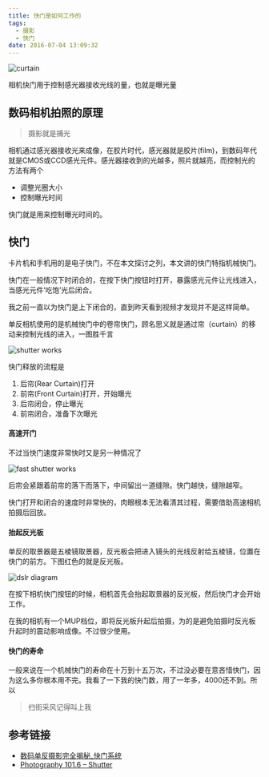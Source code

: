 ```yaml
---
title: 快门是如何工作的
tags:
  - 摄影
  - 快门
date: 2016-07-04 13:09:32
---
```



![curtain](/images/how-shutter-works/shutter-min.jpg "curtain")

相机快门用于控制感光器接收光线的量，也就是曝光量

<!-- more -->

## 数码相机拍照的原理

> 摄影就是捕光

相机通过感光器接收光来成像，在胶片时代，感光器就是胶片(film)，到数码年代就是CMOS或CCD感光元件。感光器接收到的光越多，照片就越亮，而控制光的方法有两个

- 调整光圈大小
- 控制曝光时间

快门就是用来控制曝光时间的。

## 快门

卡片机和手机用的是电子快门，不在本文探讨之列，本文讲的快门特指机械快门。

快门在一般情况下时闭合的，在按下快门按钮时打开，暴露感光元件让光线进入，当感光元件‘吃饱’光后闭合。

我之前一直以为快门是上下闭合的，直到昨天看到视频才发现并不是这样简单。

单反相机使用的是机械快门中的卷帘快门，顾名思义就是通过帘（curtain）的移动来控制光线的进入，一图胜千言

![shutter works](/images/how-shutter-works/shutteranimation2.gif "how shutter works")

快门释放的流程是

1. 后帘(Rear Curtain)打开
2. 前帘(Front Curtain)打开，开始曝光
3. 后帘闭合，停止曝光
4. 前帘闭合，准备下次曝光

#### 高速开门
不过当快门速度非常快时又是另一种情况了

![fast shutter works](/images/how-shutter-works/appearance-of-the-shutter-at-various-speeds.gif "how fast shutter works")

后帘会紧跟着前帘的落下而落下，中间留出一道缝隙。快门越快，缝隙越窄。

快门打开和闭合的速度时非常快的，肉眼根本无法看清其过程，需要借助高速相机拍摄后回放。

#### 抬起反光板

单反的取景器是五棱镜取景器，反光板会把进入镜头的光线反射给五棱镜，位置在快门的前方。下图红色的就是反光板。

![dslr diagram](/images/how-shutter-works/DSLR-diagram-min.jpg "DSLR Diagram")

在按下相机快门按钮的时候，相机首先会抬起取景器的反光板，然后快门才会开始工作。

在我的相机有一个MUP档位，即将反光板升起后拍摄，为的是避免拍摄时反光板升起时的震动影响成像。不过很少使用。

#### 快门的寿命

一般来说在一个机械快门的寿命在十万到十五万次，不过没必要在意吝惜快门，因为这么多你根本用不完。我看了一下我的快门数，用了一年多，4000还不到。所以

> 扫街采风记得叫上我


## 参考链接
- [数码单反摄影完全揭秘_快门系统](http://weibo.com/ttarticle/p/show?id=2309403948018842907690)
- [Photography 101.6 – Shutter](http://digital-photography-school.com/photography-1016-shutter/)

